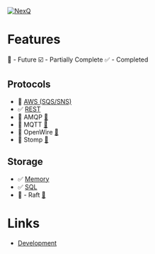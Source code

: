 [![NexQ](https://github.com/joeferner/nexq/actions/workflows/node.js.yml/badge.svg)](https://github.com/joeferner/nexq/actions/workflows/node.js.yml)

# Features

:scroll: - Future
:ballot_box_with_check: - Partially Complete
:white_check_mark: - Completed

## Protocols

- :scroll: [AWS (SQS/SNS)](https://aws.amazon.com/pm/sqs/)
- :white_check_mark: [REST](packages/proto-rest/README.md)
- :scroll: AMQP [:link:](https://en.wikipedia.org/wiki/Advanced_Message_Queuing_Protocol)
- :scroll: MQTT [:link:](https://en.wikipedia.org/wiki/MQTT)
- :scroll: OpenWire [:link:](https://en.wikipedia.org/wiki/OpenWire_(binary_protocol))
- :scroll: Stomp [:link:](https://en.wikipedia.org/wiki/Streaming_Text_Oriented_Messaging_Protocol)

## Storage

- :white_check_mark: [Memory](packages/store-memory/README.md)
- :white_check_mark: [SQL](packages/store-sql/README.md)
- :scroll: - Raft [:link:](https://en.wikipedia.org/wiki/Raft_(algorithm))

# Links

- [Development](docs/developtment.md)
